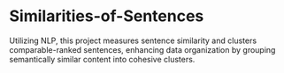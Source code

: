 # Similarities-of-Sentences
Utilizing NLP, this project measures sentence similarity and clusters comparable-ranked sentences, enhancing data organization by grouping semantically similar content into cohesive clusters.
